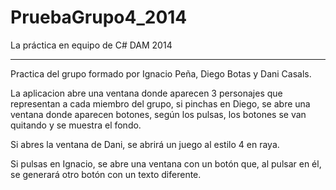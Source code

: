 PruebaGrupo4_2014
=================

La práctica en equipo de C# DAM 2014

----------------------------------------------------------


Practica del grupo formado por Ignacio Peña, Diego Botas y Dani Casals.

La aplicacion abre una ventana donde aparecen 3 personajes que representan a cada miembro del grupo,
si pinchas en Diego, se abre una ventana donde aparecen botones, según los pulsas, los botones se van quitando y se muestra el fondo.

Si abres la ventana de Dani, se abrirá un juego al estilo 4 en raya.

Si pulsas en Ignacio, se abre una ventana con un botón que, al pulsar en él, se generará otro botón con un texto diferente.
